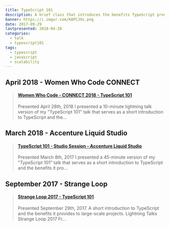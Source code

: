 ```yaml
---
title: TypeScript 101
description: A brief class that introduces the benefits TypeScript provides to large scale projects.
banner: https://i.imgur.com/KAPCJ9s.png
date: 2017-09-29
lastpresented: 2018-04-28
categories:
  - talk
  - typescript101
tags:
  - typescript
  - javascript
  - scalability
---
```


## April 2018 - Women Who Code CONNECT

<blockquote class="embedly-card"><h4><a href="https://www.slideshare.net/FVCproductions/women-who-code-connect-2018-typescript-101">Women Who Code - CONNECT 2018 - TypeScript 101</a></h4><p>Presented April 28th, 2018 I presented a 10-minute lightning talk version of my "TypeScript 101" talk that serves as a short introduction to TypeScript and the...</p></blockquote>
<script async src="//cdn.embedly.com/widgets/platform.js" charset="UTF-8"></script>

## March 2018 - Accenture Liquid Studio

<blockquote class="embedly-card"><h4><a href="https://www.slideshare.net/FVCproductions/typescript-101-studio-session-accenture-liquid-studio">TypeScript 101 - Studio Session - Accenture Liquid Studio</a></h4><p>Presented March 8th, 2017 I presented a 45-minute version of my "TypeScript 101" talk that serves as a short introduction to TypeScript and the benefits it pro...</p></blockquote>
<script async src="//cdn.embedly.com/widgets/platform.js" charset="UTF-8"></script>

## September 2017 - Strange Loop

<blockquote class="embedly-card"><h4><a href="https://slideshare.net/FVCproductions/typescript-101-80676517">Strange Loop 2017 - TypeScript 101</a></h4><p>Presented September 29th, 2017. A short introduction to TypeScript and the benefits it provides to large-scale projects. Lightning Talks Strange Loop 2017 Fr...</p></blockquote>
<script async src="//cdn.embedly.com/widgets/platform.js" charset="UTF-8"></script>

